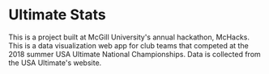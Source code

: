 # Ultimate Stats
This is a project built at McGill University's annual hackathon, McHacks. This is a data visualization web app for club teams that competed at the 2018 summer  USA Ultimate National Championships. Data is collected from the USA Ultimate's website.
